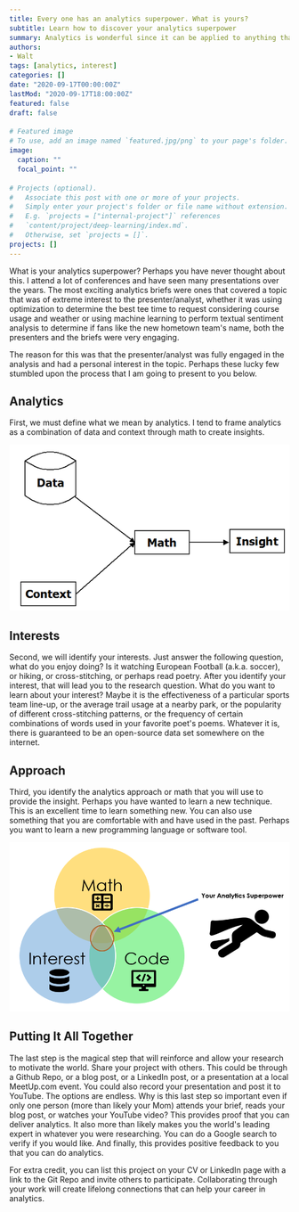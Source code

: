 ```yaml
---
title: Every one has an analytics superpower. What is yours?
subtitle: Learn how to discover your analytics superpower
summary: Analytics is wonderful since it can be applied to anything that has data. Everyone has interests that can be combined with analytics in unique ways to make them the world's leading analytics expert in that specific interest area.
authors:
- Walt
tags: [analytics, interest]
categories: []
date: "2020-09-17T00:00:00Z"
lastMod: "2020-09-17T18:00:00Z"
featured: false
draft: false

# Featured image
# To use, add an image named `featured.jpg/png` to your page's folder. 
image:
  caption: ""
  focal_point: ""

# Projects (optional).
#   Associate this post with one or more of your projects.
#   Simply enter your project's folder or file name without extension.
#   E.g. `projects = ["internal-project"]` references 
#   `content/project/deep-learning/index.md`.
#   Otherwise, set `projects = []`.
projects: []
---
```


What is your analytics superpower? Perhaps you have never thought about this. I attend a lot of conferences and have seen many presentations over the years. The most exciting analytics briefs were ones that covered a topic that was of extreme interest to the presenter/analyst, whether it was using optimization to determine the best tee time to request considering course usage and weather or using machine learning to perform textual sentiment analysis to determine if fans like the new hometown team's name, both the presenters and the briefs were very engaging. 

The reason for this was that the presenter/analyst was fully engaged in the analysis and had a personal interest in the topic. Perhaps these lucky few stumbled upon the process that I am going to present to you below.

## Analytics

First, we must define what we mean by analytics. I tend to frame analytics as a combination of data and context through math to create insights. 

![](./analytics.png)

## Interests

Second, we will identify your interests. Just answer the following question, what do you enjoy doing? Is it watching European Football (a.k.a. soccer), or hiking, or cross-stitching, or perhaps read poetry. After you identify your interest, that will lead you to the research question. What do you want to learn about your interest? Maybe it is the effectiveness of a particular sports team line-up, or the average trail usage at a nearby park, or the popularity of different cross-stitching patterns, or the frequency of certain combinations of words used in your favorite poet's poems. Whatever it is, there is guaranteed to be an open-source data set somewhere on the internet. 

## Approach

Third, you identify the analytics approach or math that you will use to provide the insight. Perhaps you have wanted to learn a new technique. This is an excellent time to learn something new. You can also use something that you are comfortable with and have used in the past. Perhaps you want to learn a new programming language or software tool.

![](./superpower.png)

## Putting It All Together

The last step is the magical step that will reinforce and allow your research to motivate the world. Share your project with others. This could be through a Github Repo, or a blog post, or a LinkedIn post, or a presentation at a local MeetUp.com event. You could also record your presentation and post it to YouTube. The options are endless. Why is this last step so important even if only one person (more than likely your Mom) attends your brief, reads your blog post, or watches your YouTube video? This provides proof that you can deliver analytics. It also more than likely makes you the world's leading expert in whatever you were researching. You can do a Google search to verify if you would like. And finally, this provides positive feedback to you that you can do analytics.

For extra credit, you can list this project on your CV or LinkedIn page with a link to the Git Repo and invite others to participate. Collaborating through your work will create lifelong connections that can help your career in analytics. 